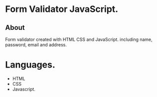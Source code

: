 # Form Validator JavaScript.

## About

Form validator created with HTML CSS and JavaScript. including name, password, email and address.

# Languages.

- HTML
- CSS
- Javascript.
